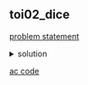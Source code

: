 ## toi02_dice
[problem statement](https://programming.in.th/tasks/toi2_dice)

<details>
  <summary>solution</summary>
  <p>โจทย์ข้อนี้สามารถทำตรง ๆ ได้หลายวิธี โดยในที่นี้จะทำการเขียนเป็น function สำหรับแต่ละการหมุน เราจะเก็บด้านต่าง ๆ ของลูกเต๋าใน array เมื่อหมุนแล้วเราก็พิจารณาการเคลื่อนย้ายของแต่ละหน้าแล้ว swap ค่าตรง ๆ</p>
</details>

[ac code](./toi02_dice.cpp)

